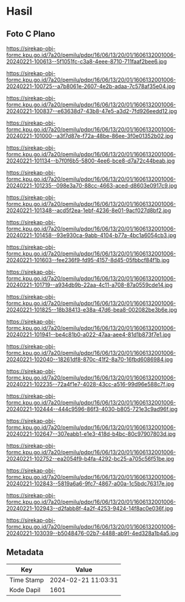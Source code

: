 # Hasil

## Foto C Plano

https://sirekap-obj-formc.kpu.go.id/7a20/pemilu/pdpr/16/06/13/20/01/1606132001006-20240221-100613--5f1051fc-c3a8-4eee-8710-711faaf2bee6.jpg

https://sirekap-obj-formc.kpu.go.id/7a20/pemilu/pdpr/16/06/13/20/01/1606132001006-20240221-100725--a7b8061e-2607-4e2b-adaa-7c578af35e04.jpg

https://sirekap-obj-formc.kpu.go.id/7a20/pemilu/pdpr/16/06/13/20/01/1606132001006-20240221-100837--e63638d7-43b8-47e5-a3d2-7fd926eedd12.jpg

https://sirekap-obj-formc.kpu.go.id/7a20/pemilu/pdpr/16/06/13/20/01/1606132001006-20240221-101000--a3f7d87e-f72a-48be-86ee-3f0e01352b02.jpg

https://sirekap-obj-formc.kpu.go.id/7a20/pemilu/pdpr/16/06/13/20/01/1606132001006-20240221-101134--b7f0f6b5-5800-4ee6-bce8-d7a72c44beab.jpg

https://sirekap-obj-formc.kpu.go.id/7a20/pemilu/pdpr/16/06/13/20/01/1606132001006-20240221-101235--098e3a70-88cc-4663-aced-d8603e0917c9.jpg

https://sirekap-obj-formc.kpu.go.id/7a20/pemilu/pdpr/16/06/13/20/01/1606132001006-20240221-101348--acd5f2ea-1ebf-4236-8e01-9acf027d8bf2.jpg

https://sirekap-obj-formc.kpu.go.id/7a20/pemilu/pdpr/16/06/13/20/01/1606132001006-20240221-101458--93e930ca-9abb-4104-b77a-4bc1a6054cb3.jpg

https://sirekap-obj-formc.kpu.go.id/7a20/pemilu/pdpr/16/06/13/20/01/1606132001006-20240221-101603--fee236f9-fd95-4157-8d45-05fbbcf84f1b.jpg

https://sirekap-obj-formc.kpu.go.id/7a20/pemilu/pdpr/16/06/13/20/01/1606132001006-20240221-101719--a934db9b-22aa-4c11-a708-87a0559cde14.jpg

https://sirekap-obj-formc.kpu.go.id/7a20/pemilu/pdpr/16/06/13/20/01/1606132001006-20240221-101825--18b38413-e38a-47d6-bea8-002082be3b6e.jpg

https://sirekap-obj-formc.kpu.go.id/7a20/pemilu/pdpr/16/06/13/20/01/1606132001006-20240221-101941--be4c81b0-a022-47aa-aee4-81d1b873f7e1.jpg

https://sirekap-obj-formc.kpu.go.id/7a20/pemilu/pdpr/16/06/13/20/01/1606132001006-20240221-102040--18261df8-870c-41f2-8a70-16fbd6086984.jpg

https://sirekap-obj-formc.kpu.go.id/7a20/pemilu/pdpr/16/06/13/20/01/1606132001006-20240221-102235--72a4f1e7-4028-43cc-a516-99d96e588c7f.jpg

https://sirekap-obj-formc.kpu.go.id/7a20/pemilu/pdpr/16/06/13/20/01/1606132001006-20240221-102444--444c9596-86f3-4030-b805-721e3c9ad96f.jpg

https://sirekap-obj-formc.kpu.go.id/7a20/pemilu/pdpr/16/06/13/20/01/1606132001006-20240221-102647--307eabb1-e1e3-418d-b4bc-80c97907803d.jpg

https://sirekap-obj-formc.kpu.go.id/7a20/pemilu/pdpr/16/06/13/20/01/1606132001006-20240221-102752--ea2054f9-b4fa-4292-bc25-a705c56f51be.jpg

https://sirekap-obj-formc.kpu.go.id/7a20/pemilu/pdpr/16/06/13/20/01/1606132001006-20240221-102843--5819a6a6-9fc7-4867-a00a-1c5bdc76317e.jpg

https://sirekap-obj-formc.kpu.go.id/7a20/pemilu/pdpr/16/06/13/20/01/1606132001006-20240221-102943--d2fabb8f-4a2f-4253-9424-14f8ac0e036f.jpg

https://sirekap-obj-formc.kpu.go.id/7a20/pemilu/pdpr/16/06/13/20/01/1606132001006-20240221-103039--b5048476-02b7-4488-ab91-4ed328a1b4a5.jpg


## Metadata

| Key        | Value               |
| ---------- | ------------------- |
| Time Stamp | 2024-02-21 11:03:31 |
| Kode Dapil | 1601                |



